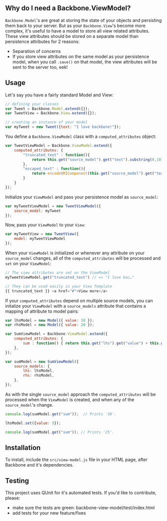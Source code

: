 ## Why do I need a Backbone.ViewModel?

`Backbone.Model`'s are great at storing the state of your objects and persisting them back to your server.  But as your `Backbone.View`'s become more complex, it's useful to have a model to store all view related attributes.  These view attributes should be stored on a separate model than persistence attributes for 2 reasons:

* Separation of concerns
* If you store view attributes on the same model as your persistence model, when you call `.save()` on that model, the view attributes will be sent to the server too, eek!

## Usage

Let's say you have a fairly standard Model and View:

```javascript
// defining your classes
var Tweet = Backbone.Model.extend({});
var TweetView = Backbone.View.extend({});

// creating an instance of your model
var myTweet = new Tweet({text: "I love backbone!"});
```

You define a `Backbone.ViewModel` class with a `computed_attributes` object:

```javascript
var TweetViewModel = Backbone.ViewModel.extend({
	computed_attributes: {
		"truncated_text" : function(){
			return this.get("source_model").get("text").substring(0,10) + "…";
		},
		"escaped_text" : function(){
			return encodeURIComponent(this.get("source_model").get("text"));
		}
	}
});
```

Initialize your `ViewModel` and pass your persistence model as `source_model`:

```javascript
var myTweetViewModel = new TweetViewModel({
	source_model: myTweet
});
```


Now, pass your `ViewModel` to your `View`:

```javascript
var myTweetView = new TweetView({
	model: myTweetViewModel
});
```


When your `ViewModel` is initialized or whenever any attribute on your `source_model` changes, all of the `computed_attributes` will be processed and `set` on your `ViewModel`:


```javascript
// The view attributes are set on the ViewModel
myTweetViewModel.get("truncated_text") // => "I love bac…"

// They can be used easily in your View Template
{{ truncated_text }} <a href="#">View more</a>
```

If your `computed_attributes` depend on multiple source models, you can initalize your `ViewModel` with a `source_models` attribute that contains a mapping of attribute to model pairs:

```javascript
var lhsModel = new Model({ value: 10 });
var rhsModel = new Model({ value: 20 });

var SumViewModel = Backbone.ViewModel.extend({
    computed_attributes: {
        sum : function() { return this.get("lhs").get("value") + this.get("rhs").get("value"); },
    },
});

var sumModel = new SumViewModel({
    source_models: {
        lhs: lhsModel,
        rhs: rhsModel,
    },
});
```

As with the single `source_model` approach the `computed_attributes` will be processed when the `ViewModel` is created, and when any of the `source_model`'s change.

```javascript
console.log(sumModel.get("sum"));  // Prints '30'.

lhsModel.set({value: 5});

console.log(sumModel.get("sum")); // Prints '25'.
```

## Installation

To install, include the `src/view-model.js` file in your HTML page, after Backbone and it's dependencies.


## Testing

This project uses QUnit for it's automated tests.
If you'd like to contribute, please:
* make sure the tests are green: backbone-view-model/test/index.html
* add tests for your new feature/fixes

